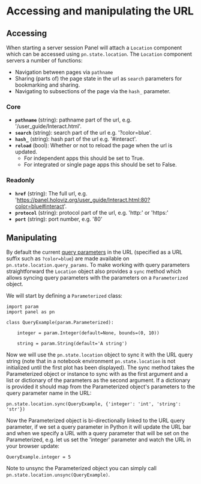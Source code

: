 # Accessing and manipulating the URL

## Accessing

When starting a server session Panel will attach a `Location` component which can be accessed using `pn.state.location`. The `Location` component servers a number of functions:

- Navigation between pages via ``pathname``
- Sharing (parts of) the page state in the url as ``search`` parameters for bookmarking and sharing.
- Navigating to subsections of the page via the ``hash_`` parameter.

### Core

* **``pathname``** (string): pathname part of the url, e.g. '/user_guide/Interact.html'.
* **``search``** (string): search part of the url e.g. '?color=blue'.
* **``hash_``** (string): hash part of the url e.g. '#interact'.
* **``reload``** (bool): Whether or not to reload the page when the url is updated.
    - For independent apps this should be set to True.
    - For integrated or single page apps this should be set to False.

### Readonly

* **``href``** (string): The full url, e.g. 'https://panel.holoviz.org/user_guide/Interact.html:80?color=blue#interact'.
* **``protocol``** (string): protocol part of the url, e.g. 'http:' or 'https:'
* **``port``** (string): port number, e.g. '80'

## Manipulating

By default the current [query parameters](https://en.wikipedia.org/wiki/Query_string) in the URL (specified as a URL suffix such as `?color=blue`) are made available on `pn.state.location.query_params`. To make working with query parameters straightforward the `Location` object also provides a `sync` method which allows syncing query parameters with the parameters on a `Parameterized` object.

We will start by defining a `Parameterized` class:

```{pyodide}
import param
import panel as pn

class QueryExample(param.Parameterized):

    integer = param.Integer(default=None, bounds=(0, 10))

    string = param.String(default='A string')
```

Now we will use the `pn.state.location` object to sync it with the URL query string (note that in a notebook environment `pn.state.location` is not initialized until the first plot has been displayed). The sync method takes the Parameterized object or instance to sync with as the first argument and a list or dictionary of the parameters as the second argument. If a dictionary is provided it should map from the Parameterized object's parameters to the query parameter name in the URL:

```{pyodide}
pn.state.location.sync(QueryExample, {'integer': 'int', 'string': 'str'})
```

Now the Parameterized object is bi-directionally linked to the URL query parameter, if we set a query parameter in Python it will update the URL bar and when we specify a URL with a query parameter that will be set on the Parameterized, e.g. let us set the 'integer' parameter and watch the URL in your browser update:

```{pyodide}
QueryExample.integer = 5
```

Note to unsync the Parameterized object you can simply call `pn.state.location.unsync(QueryExample)`.
